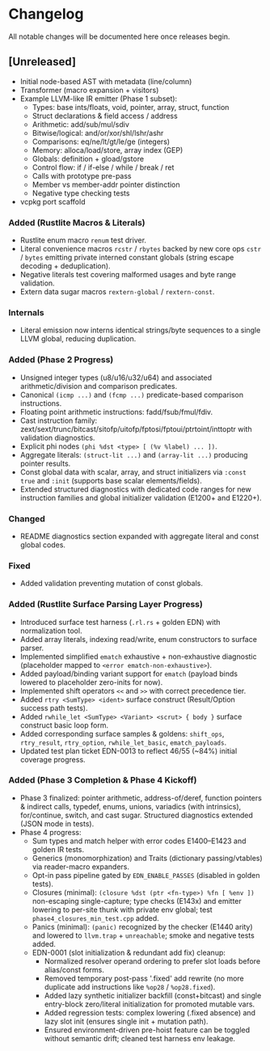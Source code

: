 # Changelog

All notable changes will be documented here once releases begin.

## [Unreleased]
- Initial node-based AST with metadata (line/column)
- Transformer (macro expansion + visitors)
- Example LLVM-like IR emitter (Phase 1 subset):
	- Types: base ints/floats, void, pointer, array, struct, function
	- Struct declarations & field access / address
	- Arithmetic: add/sub/mul/sdiv
	- Bitwise/logical: and/or/xor/shl/lshr/ashr
	- Comparisons: eq/ne/lt/gt/le/ge (integers)
	- Memory: alloca/load/store, array index (GEP)
	- Globals: definition + gload/gstore
	- Control flow: if / if-else / while / break / ret
	- Calls with prototype pre-pass
	- Member vs member-addr pointer distinction
	- Negative type checking tests
- vcpkg port scaffold
### Added (Rustlite Macros & Literals)
- Rustlite enum macro `renum` test driver.
- Literal convenience macros `rcstr` / `rbytes` backed by new core ops `cstr` / `bytes` emitting private interned constant globals (string escape decoding + deduplication).
- Negative literals test covering malformed usages and byte range validation.
- Extern data sugar macros `rextern-global` / `rextern-const`.
### Internals
- Literal emission now interns identical strings/byte sequences to a single LLVM global, reducing duplication.
### Added (Phase 2 Progress)
- Unsigned integer types (u8/u16/u32/u64) and associated arithmetic/division and comparison predicates.
- Canonical `(icmp ...)` and `(fcmp ...)` predicate-based comparison instructions.
- Floating point arithmetic instructions: fadd/fsub/fmul/fdiv.
- Cast instruction family: zext/sext/trunc/bitcast/sitofp/uitofp/fptosi/fptoui/ptrtoint/inttoptr with validation diagnostics.
- Explicit phi nodes `(phi %dst <type> [ (%v %label) ... ])`.
- Aggregate literals: `(struct-lit ...)` and `(array-lit ...)` producing pointer results.
- Const global data with scalar, array, and struct initializers via `:const true` and `:init` (supports base scalar elements/fields).
- Extended structured diagnostics with dedicated code ranges for new instruction families and global initializer validation (E1200+ and E1220+).

### Changed
- README diagnostics section expanded with aggregate literal and const global codes.

### Fixed
- Added validation preventing mutation of const globals.

### Added (Rustlite Surface Parsing Layer Progress)
- Introduced surface test harness (`.rl.rs` + golden EDN) with normalization tool.
- Added array literals, indexing read/write, enum constructors to surface parser.
- Implemented simplified `ematch` exhaustive + non-exhaustive diagnostic (placeholder mapped to `<error ematch-non-exhaustive>`).
- Added payload/binding variant support for `ematch` (payload binds lowered to placeholder zero-inits for now).
- Implemented shift operators `<<` and `>>` with correct precedence tier.
- Added `rtry <SumType> <ident>` surface construct (Result/Option success path tests).
- Added `rwhile_let <SumType> <Variant> <scrut> { body }` surface construct basic loop form.
- Added corresponding surface samples & goldens: `shift_ops`, `rtry_result`, `rtry_option`, `rwhile_let_basic`, `ematch_payloads`.
- Updated test plan ticket EDN-0013 to reflect 46/55 (~84%) initial coverage progress.

### Added (Phase 3 Completion & Phase 4 Kickoff)
- Phase 3 finalized: pointer arithmetic, address-of/deref, function pointers & indirect calls, typedef, enums, unions, variadics (with intrinsics), for/continue, switch, and cast sugar. Structured diagnostics extended (JSON mode in tests).
- Phase 4 progress:
	- Sum types and match helper with error codes E1400–E1423 and golden IR tests.
	- Generics (monomorphization) and Traits (dictionary passing/vtables) via reader-macro expanders.
	- Opt-in pass pipeline gated by `EDN_ENABLE_PASSES` (disabled in golden tests).
	- Closures (minimal): `(closure %dst (ptr <fn-type>) %fn [ %env ])` non-escaping single-capture; type checks (E143x) and emitter lowering to per-site thunk with private env global; test `phase4_closures_min_test.cpp` added.
	- Panics (minimal): `(panic)` recognized by the checker (E1440 arity) and lowered to `llvm.trap` + `unreachable`; smoke and negative tests added.
	- EDN-0001 (slot initialization & redundant add fix) cleanup:
		- Normalized resolver operand ordering to prefer slot loads before alias/const forms.
		- Removed temporary post-pass '.fixed' add rewrite (no more duplicate add instructions like `%op28` / `%op28.fixed`).
		- Added lazy synthetic initializer backfill (const+bitcast) and single entry-block zero/literal initialization for promoted mutable vars.
		- Added regression tests: complex lowering (.fixed absence) and lazy slot init (ensures single init + mutation path).
		- Ensured environment-driven pre-hoist feature can be toggled without semantic drift; cleaned test harness env leakage.

